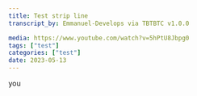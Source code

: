 ```yaml
---
title: Test strip line
transcript_by: Emmanuel-Develops via TBTBTC v1.0.0

media: https://www.youtube.com/watch?v=5hPtU8Jbpg0
tags: ["test"]
categories: ["test"]
date: 2023-05-13
---
```


 you
